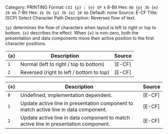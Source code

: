 Category: PRINTING
Format: `CSI {p} ; {e} SP k`
8-Bit Hex: `9b {p} 3b {e} 20 6b`
7-Bit Hex: `1b 5b {p} 3b {e} 20 6b`
Default: *none*
Source: E-CF
Title: (SCP) Select Character Path
Description: Reverses flow of text.

`{p}` determines the flow of characters when layout is left to right or top to bottom. `{e}` describes the effect. When `{e}` is non-zero, both the presentation and data components move their active position to the first character positions.

| `{p}` | Description                              | Source |
|-------|------------------------------------------|--------|
| `1`   | Normal (left to right / top to bottom)   | [E-CF] |
| `2`   | Reversed (right to left / bottom to top) | [E-CF] |

| `{e}` | Description                                                                          | Source |
|-------|--------------------------------------------------------------------------------------|--------|
| `0`   | Undefined, implementation dependent.                                                 | [E-CF] |
| `1`   | Update active line in presentation component to match active line in data component. | [E-CF] |
| `2`   | Update active line in data component to match active line in presentation component. | [E-CF] |
